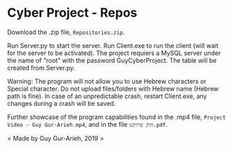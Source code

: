 # Cyber Project - Repos

Download the .zip file, `Repositories.zip`.

Run Server.py to start the server.
Run Client.exe to run the client (will wait for the server to be activated).
The project requiers a MySQL server under the name of "root" with the password GuyCyberProject. The table will be created from Server.py.

Warning:
The program will not allow you to use Hebrew characters or Special character. Do not upload files/folders with Hebrew name (Hebrew path is fine).
In case of an unpredictable crash, restart Client.exe, any changes during a crash will be saved.

Further showcase of the program capabilities found in the .mp4 file, `Project Video - Guy Gur-Arieh.mp4`,
and in the file `תיק פרויקט.pdf`.

< Made by Guy Gur-Arieh, 2019 >
